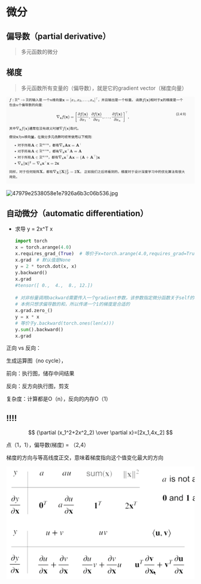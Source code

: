 # 微分

## **偏导数（partial derivative）**

> 多元函数的微分
> 

## 梯度

> 多元函数所有变量的（偏导数），就是它的gradient vector（梯度向量）
> 

![image.png](%E5%BE%AE%E5%88%86%20162a4fd6ce50801ab6abff37c018910b/image.png)

![47979e2538058e1e7926a6b3c06b536.jpg](%E5%BE%AE%E5%88%86%20162a4fd6ce50801ab6abff37c018910b/47979e2538058e1e7926a6b3c06b536.jpg)

## 自动微分（automatic differentiation）

- 求导 y = 2x^T x
    
    ```python
    import torch
    x = torch.arange(4.0)
    x.requires_grad_(True)  # 等价于x=torch.arange(4.0,requires_grad=True)
    x.grad  # 默认值是None
    y = 2 * torch.dot(x, x)
    y.backward()
    x.grad
    #tensor([ 0.,  4.,  8., 12.])
    
    # 对非标量调用backward需要传入一个gradient参数，该参数指定微分函数关于self的梯度。
    # 本例只想求偏导数的和，所以传递一个1的梯度是合适的
    x.grad.zero_()
    y = x * x
    # 等价于y.backward(torch.ones(len(x)))
    y.sum().backward()
    x.grad
    ```
    

正向 vs 反向：

生成运算图（no cycle），

前向：执行图，储存中间结果

反向：反方向执行图，剪支

复杂度：计算都是O（n），反向的内存O（1）

## !!!!

$$
{\partial (x_1^2+2x^2_2) \over \partial x}=[2x_1,4x_2]
$$

点（1，1），偏导数(梯度) = （2,4）

梯度的方向与等高线度正交，意味着梯度指向这个值变化最大的方向

![image.png](%E5%BE%AE%E5%88%86%20162a4fd6ce50801ab6abff37c018910b/image%201.png)